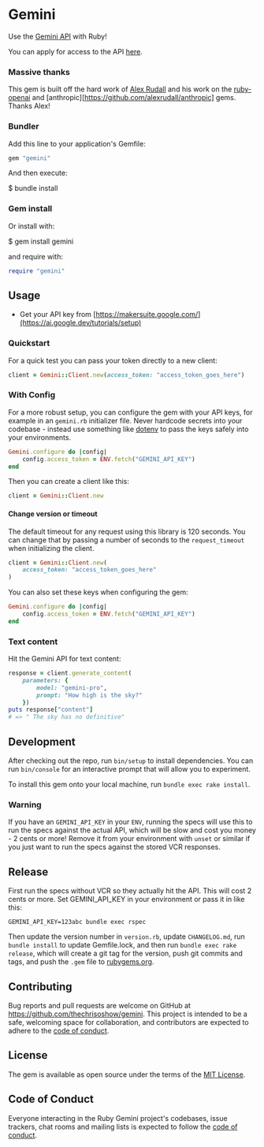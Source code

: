 # Gemini

Use the [Gemini API](https://ai.google.dev/docs) with Ruby!

You can apply for access to the API [here](https://ai.google.dev/tutorials/setup).


### Massive thanks
This gem is built off the hard work of [Alex Rudall](https://github.com/alexrudall) and his work on the [ruby-openai](https://github.com/alexrudall/ruby-openai) and [anthropic][https://github.com/alexrudall/anthropic] gems. Thanks Alex!

### Bundler

Add this line to your application's Gemfile:

```ruby
gem "gemini"
```

And then execute:

$ bundle install

### Gem install

Or install with:

$ gem install gemini

and require with:

```ruby
require "gemini"
```

## Usage

- Get your API key from [https://makersuite.google.com/](https://ai.google.dev/tutorials/setup)

### Quickstart

For a quick test you can pass your token directly to a new client:

```ruby
client = Gemini::Client.new(access_token: "access_token_goes_here")
```

### With Config

For a more robust setup, you can configure the gem with your API keys, for example in an `gemini.rb` initializer file. Never hardcode secrets into your codebase - instead use something like [dotenv](https://github.com/motdotla/dotenv) to pass the keys safely into your environments.

```ruby
Gemini.configure do |config|
    config.access_token = ENV.fetch("GEMINI_API_KEY")
end
```

Then you can create a client like this:

```ruby
client = Gemini::Client.new
```

#### Change version or timeout


The default timeout for any request using this library is 120 seconds. You can change that by passing a number of seconds to the `request_timeout` when initializing the client.

```ruby
client = Gemini::Client.new(
    access_token: "access_token_goes_here"
)
```

You can also set these keys when configuring the gem:

```ruby
Gemini.configure do |config|
    config.access_token = ENV.fetch("GEMINI_API_KEY")
end
```

### Text content

Hit the Gemini API for text content:

```ruby
response = client.generate_content(
    parameters: {
        model: "gemini-pro",
        prompt: "How high is the sky?"
    })
puts response["content"]
# => " The sky has no definitive"
```


## Development

After checking out the repo, run `bin/setup` to install dependencies. You can run `bin/console` for an interactive prompt that will allow you to experiment.

To install this gem onto your local machine, run `bundle exec rake install`.

### Warning

If you have an `GEMINI_API_KEY` in your `ENV`, running the specs will use this to run the specs against the actual API, which will be slow and cost you money - 2 cents or more! Remove it from your environment with `unset` or similar if you just want to run the specs against the stored VCR responses.

## Release

First run the specs without VCR so they actually hit the API. This will cost 2 cents or more. Set GEMINI_API_KEY in your environment or pass it in like this:

```
GEMINI_API_KEY=123abc bundle exec rspec
```

Then update the version number in `version.rb`, update `CHANGELOG.md`, run `bundle install` to update Gemfile.lock, and then run `bundle exec rake release`, which will create a git tag for the version, push git commits and tags, and push the `.gem` file to [rubygems.org](https://rubygems.org).

## Contributing

Bug reports and pull requests are welcome on GitHub at <https://github.com/thechrisoshow/gemini>. This project is intended to be a safe, welcoming space for collaboration, and contributors are expected to adhere to the [code of conduct](https://github.com/thechrisoshow/gemini/blob/main/CODE_OF_CONDUCT.md).

## License

The gem is available as open source under the terms of the [MIT License](https://opensource.org/licenses/MIT).

## Code of Conduct

Everyone interacting in the Ruby Gemini project's codebases, issue trackers, chat rooms and mailing lists is expected to follow the [code of conduct](https://github.com/thechrisoshow/gemini/blob/main/CODE_OF_CONDUCT.md).
